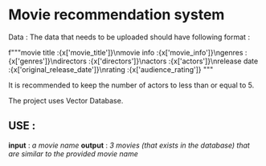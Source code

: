 # Movie recommendation system

Data : The data that needs to be uploaded should have following format :

 f"""movie title :{x['movie_title']}\nmovie info :{x['movie_info']}\ngenres :{x['genres']}\ndirectors :{x['directors']}\nactors :{x['actors']}\nrelease date :{x['original_release_date']}\nrating :{x['audience_rating']} """

 It is recommended to keep the number of actors to less than or equal to 5.


 The project uses Vector Database.

 ## USE :

 __input__ : _a movie name_
 __output__ : _3 movies (that exists in the database) that are similar to the provided movie name_